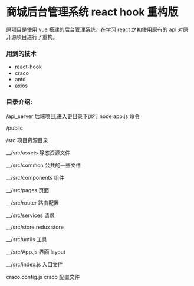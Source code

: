 # 商城后台管理系统 react hook 重构版

原项目是使用 vue 搭建的后台管理系统，在学习 react 之初使用原有的 api 对原开源项目进行了重构。

### 用到的技术

- react-hook
- craco
- antd
- axios

### 目录介绍:

/api_server 后端项目,进入更目录下运行 node app.js 命令

/public

/src 项目资源目录

\_\_/src/assets 静态资源文件

\_\_/src/common 公共的一些文件

\_\_/src/components 组件

\_\_/src/pages 页面

\_\_/src/router 路由配置

\_\_/src/services 请求

\_\_/src/store redux store

\_\_/src/untils 工具

\_\_/src/App.js 界面 layout

\_\_/src/index.js 入口文件

craco.config.js craco 配置文件
